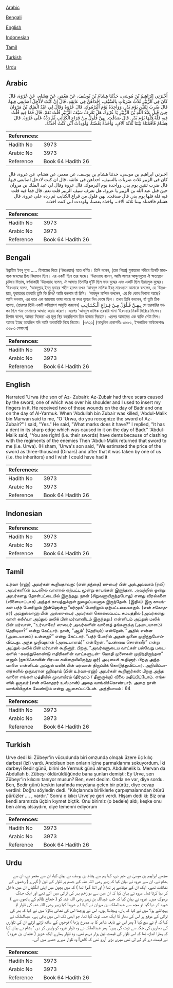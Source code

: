 [Arabic](#arabic)

[Bengali](#bengali)

[English](#english)

[Indonesian](#indonesian)

[Tamil](#tamil)

[Turkish](#turkish)

[Urdu](#urdu)

## Arabic


<div dir="rtl" lang="ar" style={{fontSize:'larger',backgroundColor:'#f8f9fa',padding:20}}>
أَخْبَرَنِي إِبْرَاهِيمُ بْنُ مُوسَى، حَدَّثَنَا هِشَامُ بْنُ يُوسُفَ، عَنْ مَعْمَرٍ، عَنْ هِشَامٍ، عَنْ عُرْوَةَ، قَالَ كَانَ فِي الزُّبَيْرِ ثَلاَثُ ضَرَبَاتٍ بِالسَّيْفِ، إِحْدَاهُنَّ فِي عَاتِقِهِ، قَالَ إِنْ كُنْتُ لأُدْخِلُ أَصَابِعِي فِيهَا‏.‏ قَالَ ضُرِبَ ثِنْتَيْنِ يَوْمَ بَدْرٍ، وَوَاحِدَةً يَوْمَ الْيَرْمُوكِ‏.‏ قَالَ عُرْوَةُ وَقَالَ لِي عَبْدُ الْمَلِكِ بْنُ مَرْوَانَ حِينَ قُتِلَ عَبْدُ اللَّهِ بْنُ الزُّبَيْرِ يَا عُرْوَةُ، هَلْ تَعْرِفُ سَيْفَ الزُّبَيْرِ قُلْتُ نَعَمْ‏.‏ قَالَ فَمَا فِيهِ قُلْتُ فِيهِ فَلَّةٌ فُلَّهَا يَوْمَ بَدْرٍ‏.‏ قَالَ صَدَقْتَ‏.‏ بِهِنَّ فُلُولٌ مِنْ قِرَاعِ الْكَتَائِبِ ثُمَّ رَدَّهُ عَلَى عُرْوَةَ‏.‏ قَالَ هِشَامٌ فَأَقَمْنَاهُ بَيْنَنَا ثَلاَثَةَ آلاَفٍ، وَأَخَذَهُ بَعْضُنَا، وَلَوَدِدْتُ أَنِّي كُنْتُ أَخَذْتُهُ‏.‏
</div>
<div style={{backgroundColor:'#f8f9fa',padding:20, marginBottom: 10}}><table> <thead> <tr> <th>References:</th> <th></th> </tr> </thead> <tbody><tr><td>Hadith No</td><td>3973</td></tr><tr><td>Arabic No</td><td>3973</td></tr><tr><td>Reference</td><td>Book 64 Hadith 26</td></tr></tbody></table></div>


<div dir="rtl" lang="ar" style={{fontSize:'larger',backgroundColor:'#f8f9fa',padding:20}}>
اخبرني ابراهيم بن موسى، حدثنا هشام بن يوسف، عن معمر، عن هشام، عن عروة، قال كان في الزبير ثلاث ضربات بالسيف، احداهن في عاتقه، قال ان كنت لادخل اصابعي فيها. قال ضرب ثنتين يوم بدر، وواحدة يوم اليرموك. قال عروة وقال لي عبد الملك بن مروان حين قتل عبد الله بن الزبير يا عروة، هل تعرف سيف الزبير قلت نعم. قال فما فيه قلت فيه فلة فلها يوم بدر. قال صدقت. بهن فلول من قراع الكتايب ثم رده على عروة. قال هشام فاقمناه بيننا ثلاثة الاف، واخذه بعضنا، ولوددت اني كنت اخذته
</div>
<div style={{backgroundColor:'#f8f9fa',padding:20, marginBottom: 10}}><table> <thead> <tr> <th>References:</th> <th></th> </tr> </thead> <tbody><tr><td>Hadith No</td><td>3973</td></tr><tr><td>Arabic No</td><td>3973</td></tr><tr><td>Reference</td><td>Book 64 Hadith 26</td></tr></tbody></table></div>

## Bengali


<div dir="ltr" lang="bn" style={{fontSize:'larger',backgroundColor:'#f8f9fa',padding:20}}>
ইব্রাহীম ইবনু মূসা ..... হিশামের পিতা (‘উরওয়াহ) হতে বর্ণিত। তিনি বলেন, (তার পিতা) যুবায়রের শরীরে তিনটি মারাত্মক জখমের চিহ্ন বিদ্যমান ছিল। এর একটি ছিল তার স্কন্ধে। ‘উরওয়াহ বলেন, আমি আমার আঙ্গুলগুলো ঐ ক্ষতস্থানে ঢুকিয়ে দিতাম, বর্ণনাকারী ‘উরওয়াহ বলেন, ঐ আঘাত তিনটির দু’টি ছিল বদর যুদ্ধের এবং একটি ছিল ইয়ারমুক যুদ্ধের। ‘উরওয়াহ বলেন, ‘আবদুল্লাহ্ ইবনু যুবায়র শহীদ হলেন তখন ‘আবদুল মালিক ইবনু মারওয়ান আমাকে বললেন, হে ‘উরওয়াহ, যুবায়রের তরবারি তুমি কি চিন? আমি বললাম হাঁ চিনি। ‘আবদুল মালিক বললেন, এর কি কোন নিশানা আছে? আমি বললাম, এর ধারে এক জায়গায় ভাঙ্গা আছে যা বদর যুদ্ধের দিন ভেঙ্গে ছিল। তখন তিনি বললেন, হাঁ তুমি ঠিক বলেছ, (তারপর তিনি একটি কবিতাংশ আবৃত্তি করলেন) بِـهِـنَّ فُـلُوْلٌ مِـنْ قِـرَاعِ الْـكَـتَـائِـبِ সে তরবারির ভাঙ্গন ছিল শত্রু সেনাদের আঘাত করার কারণে। এরপর ‘আবদুল মালিক তরবারি খানা ‘উরওয়ার নিকট ফিরিয়ে দিলেন। হিশাম বলেন, আমরা নিজেরা এর মূল্য স্থির করেছিলাম তিন হাজার দিরহাম। এরপর আমাদের এক ব্যক্তি সেটা নিল। আমার ইচ্ছে হয়েছিল যদি আমি তরবারিটি নিয়ে নিতাম। [৩৭২১] (আধুনিক প্রকাশনীঃ ৩৬৮১, ইসলামিক ফাউন্ডেশনঃ ৩৬৮৩ শেষাংশ)
</div>
<div style={{backgroundColor:'#f8f9fa',padding:20, marginBottom: 10}}><table> <thead> <tr> <th>References:</th> <th></th> </tr> </thead> <tbody><tr><td>Hadith No</td><td>3973</td></tr><tr><td>Arabic No</td><td>3973</td></tr><tr><td>Reference</td><td>Book 64 Hadith 26</td></tr></tbody></table></div>

## English


<div dir="ltr" lang="en" style={{fontSize:'larger',backgroundColor:'#f8f9fa',padding:20}}>
Narrated 'Urwa (the son of Az- Zubair): Az-Zubair had three scars caused by the sword, one of which was over his shoulder and I used to insert my fingers in it. He received two of those wounds on the day of Badr and one on the day of Al-Yarmuk. When 'Abdullah bin Zubair was killed, 'Abdul-Malik bin Marwan said to me, "O 'Urwa, do you recognize the sword of Az-Zubair?" I said, "Yes." He said, "What marks does it have?" I replied, "It has a dent in its sharp edge which was caused in it on the day of Badr." 'Abdul- Malik said, "You are right! (i.e. their swords) have dents because of clashing with the regiments of the enemies Then 'Abdul-Malik returned that sword to me (i.e. Urwa). (Hisham, 'Urwa's son said, "We estimated the price of the sword as three-thousand (Dinars) and after that it was taken by one of us (i.e. the inheritors) and I wish I could have had it
</div>
<div style={{backgroundColor:'#f8f9fa',padding:20, marginBottom: 10}}><table> <thead> <tr> <th>References:</th> <th></th> </tr> </thead> <tbody><tr><td>Hadith No</td><td>3973</td></tr><tr><td>Arabic No</td><td>3973</td></tr><tr><td>Reference</td><td>Book 64 Hadith 26</td></tr></tbody></table></div>

## Indonesian


<div dir="ltr" lang="id" style={{fontSize:'larger',backgroundColor:'#f8f9fa',padding:20}}>

</div>
<div style={{backgroundColor:'#f8f9fa',padding:20, marginBottom: 10}}><table> <thead> <tr> <th>References:</th> <th></th> </tr> </thead> <tbody><tr><td>Hadith No</td><td>3973</td></tr><tr><td>Arabic No</td><td>3973</td></tr><tr><td>Reference</td><td>Book 64 Hadith 26</td></tr></tbody></table></div>

## Tamil


<div dir="ltr" lang="ta" style={{fontSize:'larger',backgroundColor:'#f8f9fa',padding:20}}>
உர்வா (ரஹ்) அவர்கள் கூறியதாவது: (என் தந்தை) ஸுபைர் பின் அல்அவ்வாம் (ரலி) அவர்களி(ன் உடலி)ல் வாளால் ஏற்பட்ட மூன்று காயங்கள் இருந்தன. அவற்றில் ஒன்று அவர்களது தோள்பட்டையில் இருந்தது. நான் (சிறுவனாயிருந்தபோது) எனது விரல்களை (விளையாட்டாக) அந்தக் காயத்துக்குள் நுழைப்பவனாக இருந்தேன். (இதில்) இரு காயங்கள் பத்ர் போரிலும் இன்னொன்று “யர்மூக்' போரிலும் ஏற்பட்டவையாகும். (என் சகோதரர்) அப்துல்லாஹ் பின் அஸ்ஸுபைர் அவர்கள் கொல்லப்பட்ட சமயத்தில் (அவர்களது வாள் கலீஃபா அப்துல் மலிக் பின் மர்வானிடம் இருந்தது.) என்னிடம் அப்துல் மலிக் பின் மர்வான், “உர்வாவே! ஸுபைர் அவர்களின் வாளைத் தங்களுக்கு (அடையாளம்) தெரியுமா?” என்று கேட்டார். நான், “ஆம்' (தெரியும்) என்றேன். “அதில் என்ன (அடையாளம்) உள்ளது?” என்று கேட்டார். “பத்ர் போரில் அதன் முனை முறிந்துபோய்விட்டது. அந்த முறிவுதான் (அடையாளம்)” என்றேன். “உண்மை சொன்னீர்” என்று அப்துல் மலிக் பின் மர்வான் கூறினார். பிறகு, “அவர்களுடைய வாட்கள் பல்வேறு படைகளில் -கலந்துகொண்டு எதிரிகளின் வாட்களுடன்- மோதி முனைகள் முறிந்திருந்தன” எனும் (நாபிஃகாவின் பிரபல கவிதையிலிருந்து ஓர்) அடியைக் கூறினார். பிறகு அந்த வாளை என்னிடம் அப்துல் மலிக் பின் மர்வான் திருப்பிக் கொடுத்துவிட்டார். அறிவிப்பாளர்களில் ஒருவரான ஹிஷாம் (பின் உர்வா-ரஹ்) அவர்கள் கூறினார்கள்: பிறகு அந்த வாளை எங்கள் மத்தியில் மூவாயிரம் (திர்ஹம் / தீனாருக்கு) விலை மதிப்பிட்டோம். எங்களில் ஒருவர் (என் சகோதரர் உஸ்மான்) அதை வாங்கிக்கொண்டார். அதை நான் வாங்கியிருக்க வேண்டும் என்று ஆசைப்பட்டேன். அத்தியாயம் : 64
</div>
<div style={{backgroundColor:'#f8f9fa',padding:20, marginBottom: 10}}><table> <thead> <tr> <th>References:</th> <th></th> </tr> </thead> <tbody><tr><td>Hadith No</td><td>3973</td></tr><tr><td>Arabic No</td><td>3973</td></tr><tr><td>Reference</td><td>Book 64 Hadith 26</td></tr></tbody></table></div>

## Turkish


<div dir="ltr" lang="tr" style={{fontSize:'larger',backgroundColor:'#f8f9fa',padding:20}}>
Urve dedi ki: Zübeyr'in vücudunda biri omzunda olnqak üzere üç kılıç darbesi (izi) vardı. Andolsun ben onların içine parmaklarımı sokuyordum. İki darbeyi Bedir günü, birini de Yermuk günü almıştı. Abdulmelik b. Mervan da Abdullah b. Zübeyr öldürüldüğünde bana şunları demişti: Ey Urve, sen Zübeyr'in kılıcını tanıyor musun? Ben, evet dedim. Onda ne var, diye sordu. Ben, Bedir günü keskin tarafında meydana gelen bir pürüz, diye cevap verdini: Doğru söyledin dedi. "Kılıçlarında birliklerle çarpışmalarından ötürü pürüzler .... , vardır." Sonra o kılıcı Urve'ye geri verdi. Hişam dedi ki: Biz ona kendi aramızda üçbin kıymet biçtik. Onu birimiz (o bedele) aldı, keşke onu ben almış olsaydım, diye temenni ediyorum
</div>
<div style={{backgroundColor:'#f8f9fa',padding:20, marginBottom: 10}}><table> <thead> <tr> <th>References:</th> <th></th> </tr> </thead> <tbody><tr><td>Hadith No</td><td>3973</td></tr><tr><td>Arabic No</td><td>3973</td></tr><tr><td>Reference</td><td>Book 64 Hadith 26</td></tr></tbody></table></div>

## Urdu


<div dir="rtl" lang="ur" style={{fontSize:'larger',backgroundColor:'#f8f9fa',padding:20}}>
مجھے ابراہیم بن موسیٰ نے خبر دی، کہا ہم سے ہشام بن یوسف نے بیان کیا، ان سے معمر نے، ان سے ہشام نے، ان سے عروہ نے بیان کیا کہ زبیر رضی اللہ عنہ کے جسم پر تلوار کے تین ( گہرے ) زخموں کے نشانات تھے۔ ایک ان کے مونڈھے پر تھا ( اور اتنا گہرا تھا ) کہ میں بچپن میں اپنی انگلیاں ان میں داخل کر دیا کرتا تھا۔ عروہ نے بیان کیا کہ ان میں سے دو زخم بدر کی لڑائی میں آئے تھے اور ایک جنگ یرموک میں۔ عروہ نے بیان کیا کہ جب عبداللہ بن زبیر رضی اللہ عنہ کو ( حجاج ظالم کے ہاتھوں سے ) شہید کر دیا گیا تو مجھ سے عبدالملک بن مروان نے کہا: اے عروہ! کیا زبیر رضی اللہ عنہ کی تلوار تم پہچانتے ہو؟ میں نے کہا کہ ہاں، پہچانتا ہوں۔ اس نے پوچھا اس کی نشانی بتاؤ؟ میں نے کہا کہ بدر کی لڑائی کے موقع پر اس کی دھار کا ایک حصہ ٹوٹ گیا تھا، جو ابھی تک اس میں باقی ہے۔ عبدالملک نے کہا کہ تم نے سچ کہا ( پھر اس نے نابغہ شاعر کا یہ مصرع پڑھا ) فوجوں کے ساتھ لڑتے لڑتے ان کی تلوارں کی دھاریں کی جگہ سے ٹوٹ گی ہیں“ پھر عبدالملک نے وہ تلوار عروہ کو واپس کر دی ‘ ہشام نے بیان کیا کہ ہمارا اندازہ تھا کہ اس تلوار کی قیمت تین ہزار درہم تھی۔ وہ تلوار ہمارے ایک عزیز ( عثمان بن عروہ ) نے قیمت دے کر لے لی تھی میری بڑی آرزو تھی کہ کاش! وہ تلوار میرے حصے میں آتی۔
</div>
<div style={{backgroundColor:'#f8f9fa',padding:20, marginBottom: 10}}><table> <thead> <tr> <th>References:</th> <th></th> </tr> </thead> <tbody><tr><td>Hadith No</td><td>3973</td></tr><tr><td>Arabic No</td><td>3973</td></tr><tr><td>Reference</td><td>Book 64 Hadith 26</td></tr></tbody></table></div>